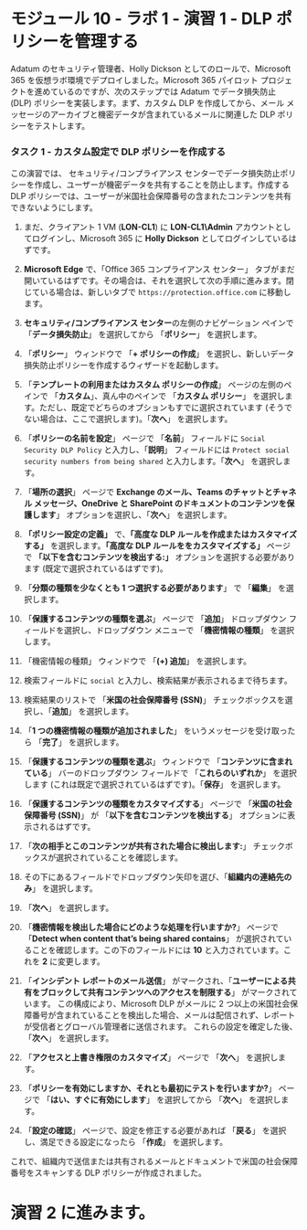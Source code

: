 ﻿# モジュール 10 - ラボ 1 - 演習 1 - DLP ポリシーを管理する  


Adatum のセキュリティ管理者、Holly Dickson としてのロールで、Microsoft 365 を仮想ラボ環境でデプロイしました。Microsoft 365 パイロット プロジェクトを進めているのですが、次のステップでは Adatum でデータ損失防止 (DLP) ポリシーを実装します。まず、カスタム DLP を作成してから、メール メッセージのアーカイブと機密データが含まれているメールに関連した DLP ポリシーをテストします。 

### タスク 1 - カスタム設定で DLP ポリシーを作成する

この演習では、 セキュリティ/コンプライアンス センターでデータ損失防止ポリシーを作成し、ユーザーが機密データを共有することを防止します。作成する DLP ポリシーでは、ユーザーが米国社会保障番号の含まれたコンテンツを共有できないようにします。

1. まだ、クライアント 1 VM (**LON-CL1**) に **LON-CL1\Admin** アカウントとしてログインし、Microsoft 365 に **Holly Dickson** としてログインしているはずです。 

2. **Microsoft Edge** で、「Office 365 コンプライアンス センター」 タブがまだ開いているはずです。その場合は、それを選択して次の手順に進みます。閉じている場合は、新しいタブで `https://protection.office.com` に移動します。

3. **セキュリティ/コンプライアンス センター**の左側のナビゲーション ペインで 「**データ損失防止**」 を選択してから 「**ポリシー**」 を選択します。

4. 「**ポリシー**」 ウィンドウで 「**+ ポリシーの作成**」 を選択し、新しいデータ損失防止ポリシーを作成するウィザードを起動します。

5. 「**テンプレートの利用またはカスタム ポリシーの作成**」 ページの左側のペインで 「**カスタム**」、真ん中のペインで 「**カスタム ポリシー**」 を選択します。ただし、既定でどちらのオプションもすでに選択されています (そうでない場合は、ここで選択します)。「**次へ**」 を選択します。

6. 「**ポリシーの名前を設定**」 ページで 「**名前**」 フィールドに `Social Security DLP Policy` と入力し、「**説明**」 フィールドには `Protect social security numbers from being shared` と入力します。「**次へ**」 を選択します。

7. 「**場所の選択**」 ページで **Exchange のメール、Teams のチャットとチャネル メッセージ、OneDrive と SharePoint のドキュメントのコンテンツを保護します**」 オプションを選択し、「**次へ**」 を選択します。

8. **「ポリシー設定の定義」** で、**「高度な DLP ルールを作成またはカスタマイズする」** を選択します。**「高度な DLP ルールををカスタマイズする」** ページで **「以下を含むコンテンツを検出する:」** オプションを選択する必要があります (既定で選択されているはずです)。

9. 「**分類の種類を少なくとも 1 つ選択する必要があります**」 で 「**編集**」 を選択します。

10. 「**保護するコンテンツの種類を選ぶ**」 ページで 「**追加**」 ドロップダウン フィールドを選択し、ドロップダウン メニューで 「**機密情報の種類**」 を選択します。

11. 「機密情報の種類」 ウィンドウで 「**(+) 追加**」 を選択します。

12. 検索フィールドに `social` と入力し、検索結果が表示されるまで待ちます。

13. 検索結果のリストで 「**米国の社会保障番号 (SSN)**」 チェックボックスを選択し、「**追加**」 を選択します。

14. 「**1 つの機密情報の種類が追加されました**」 をいうメッセージを受け取ったら 「**完了**」 を選択します。

15. 「**保護するコンテンツの種類を選ぶ**」 ウィンドウで 「**コンテンツに含まれている**」 バーのドロップダウン フィールドで 「**これらのいずれか**」 を選択します (これは既定で選択されているはずです)。「**保存**」 を選択します。

16. 「**保護するコンテンツの種類をカスタマイズする**」 ページで 「**米国の社会保障番号 (SSN)**」 が 「**以下を含むコンテンツを検出する**」 オプションに表示されるはずです。

17. 「**次の相手とこのコンテンツが共有された場合に検出します:**」 チェックボックスが選択されていることを確認します。

18. その下にあるフィールドでドロップダウン矢印を選び、「**組織内の連絡先のみ**」 を選択します。

19. 「**次へ**」 を選択します。

20. 「**機密情報を検出した場合にどのような処理を行いますか?**」 ページで 「**Detect when content that’s being shared contains**」 が選択されていることを確認します。この下のフィールドには **10** と入力されています。これを **2** に変更します。 

21. 「**インシデント レポートのメール送信**」 がマークされ、「**ユーザーによる共有をブロックして共有コンテンツへのアクセスを制限する**」 がマークされています。  この構成により、Microsoft DLP がメールに 2 つ以上の米国社会保障番号が含まれていることを検出した場合、メールは配信されず、レポートが受信者とグローバル管理者に送信されます。  これらの設定を確定した後、「**次へ**」 を選択します。

21. 「**アクセスと上書き権限のカスタマイズ**」 ページで 「**次へ**」 を選択します。

22. 「**ポリシーを有効にしますか、それとも最初にテストを行いますか?**」 ページで 「**はい、すぐに有効にします**」 を選択してから 「**次へ**」 を選択します。

22. 「**設定の確認**」 ページで、設定を修正する必要があれば 「**戻る**」 を選択し、満足できる設定になったら 「**作成**」 を選択します。

これで、組織内で送信または共有されるメールとドキュメントで米国の社会保障番号をスキャンする DLP ポリシーが作成されました。


# 演習 2 に進みます。 
